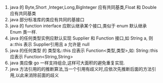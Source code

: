 1. java 的 Byte,Short ,Integer,Long,BigInteger 应有共同基类,Float 和 Double 应有共同基类
2. java 部分标准库的类应有共同的基接口
3. java 的 function interface 应默认继承某个接口,类似于 enum 默认继承 Enum 类一样.
4. java 的任何类型实例应默认实现 Supplier 和 Function 接口,如 String a, 则 a::this 表示 Supplier引用且 a 允许是 null
5. java 的任何类型 的 类型名::this 应表示 Function<类型,类型>,如: String::this 应表示 Function<String,String>
6. java 类应像 go 一样支持组合,这样可大面积的避免重复实现.
7. java 方法引用的的推断算法,当一个引用有歧义时,应依次先推断后面的方法引用,以此来消除前面的歧义

